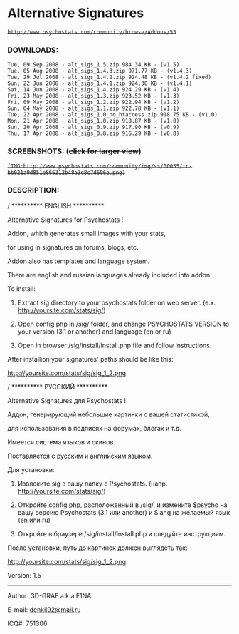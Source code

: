 # Alternative Signatures

~~```http://www.psychostats.com/community/browse/Addons/55```~~


### DOWNLOADS:
```
Tue, 09 Sep 2008 - alt_sigs_1.5.zip 984.34 KB - (v1.5)
Tue, 05 Aug 2008 - alt_sigs_1.4.3.zip 971.77 KB - (v1.4.3)
Tue, 29 Jul 2008 - alt_sigs_1.4.2.zip 924.48 KB - (v1.4.2 fixed)
Sun, 22 Jun 2008 - alt_sigs_1.4.1.zip 924.30 KB - (v1.4.1)
Sat, 14 Jun 2008 - alt_sigs_1.4.zip 924.29 KB - (v1.4)
Fri, 23 May 2008 - alt_sigs_1.3.zip 923.52 KB - (v1.3)
Fri, 09 May 2008 - alt_sigs_1.2.zip 922.94 KB - (v1.2)
Sun, 04 May 2008 - alt_sigs_1.1.zip 922.78 KB - (v1.1)
Tue, 22 Apr 2008 - alt_sigs_1.0_no_htaccess.zip 918.75 KB - (v1.0)
Mon, 21 Apr 2008 - alt_sigs_1.0.zip 918.87 KB - (v1.0)
Sun, 20 Apr 2008 - alt_sigs_0.9.zip 917.90 KB - (v0.9)
Thu, 17 Apr 2008 - alt_sigs_0.8.zip 916.29 KB - (v0.8)
```
### SCREENSHOTS: (~~click for larger view~~)

~~```(IMG:http://www.psychostats.com/community/img/ss/00055/tn-bb021a0d851e866312b48a3e8c7d606e.png)```~~




### DESCRIPTION:

/ ********** ENGLISH **********



Alternative Signatures for Psychostats !



Addon, which generates small images with your stats,

for using in signatures on forums, blogs, etc.



Addon also has templates and language system.

There are english and russian languages already included into addon.



To install:

1. Extract sig directory to your psychostats folder on web server. (e.x. http://yoursite.com/stats/sig/)

2. Open config.php in /sig/ folder, and change PSYCHOSTATS VERSION to your version (3.1 or another) and language (en or ru)

3. Open in browser /sig/install/install.php file and follow instructions.





After installion your signatures' paths should be like this:

http://yoursite.com/stats/sig/sig_1_2.png





/ ********** РУССКИЙ **********



Alternative Signatures для Psychostats !



Аддон, генерирующий небольшие картинки с вашей статистикой,

для использования в подписях на форумах, блогах и т.д.



Имеется система языков и скинов.

Поставляется с русским и английским языком.



Для установки:

1. Извлеките sig в вашу папку с Psychostats. (напр. http://yoursite.com/stats/sig/)

2. Откройте config.php, расположенный в /sig/, и измените $psycho на вашу версию Psychostats (3.1 или another) и $lang на желаемый язык (en или ru)

3. Откройте в браузере /sig/install/install.php и следуйте инструкциям.





После установки, путь до картинок должен выглядеть так:

http://yoursite.com/stats/sig/sig_1_2.png





Version: 1.5

---------------------------

Author: 3D-GRAF a.k.a F1NAL

E-mail: denkil92@mail.ru

ICQ#: 751306
